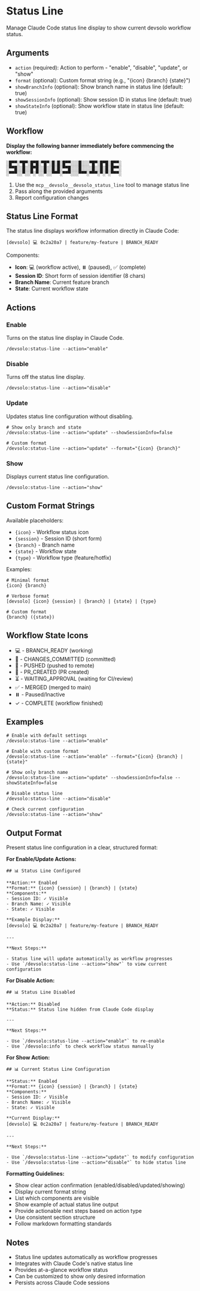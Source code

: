 # Status Line

Manage Claude Code status line display to show current devsolo workflow status.

## Arguments

- `action` (required): Action to perform - "enable", "disable", "update", or "show"
- `format` (optional): Custom format string (e.g., "{icon} {branch} {state}")
- `showBranchInfo` (optional): Show branch name in status line (default: true)
- `showSessionInfo` (optional): Show session ID in status line (default: true)
- `showStateInfo` (optional): Show workflow state in status line (default: true)

## Workflow

**Display the following banner immediately before commencing the workflow:**

```
░█▀▀░▀█▀░█▀█░▀█▀░█░█░█▀▀░░░█░░░▀█▀░█▀█░█▀▀░
░▀▀█░░█░░█▀█░░█░░█░█░▀▀█░░░█░░░░█░░█░█░█▀▀░
░▀▀▀░░▀░░▀░▀░░▀░░▀▀▀░▀▀▀░░░▀▀▀░▀▀▀░▀░▀░▀▀▀░
```

1. Use the `mcp__devsolo__devsolo_status_line` tool to manage status line
2. Pass along the provided arguments
3. Report configuration changes

## Status Line Format

The status line displays workflow information directly in Claude Code:

```
[devsolo] 💻 0c2a20a7 | feature/my-feature | BRANCH_READY
```

Components:
- **Icon**: 💻 (workflow active), ⏸️ (paused), ✅ (complete)
- **Session ID**: Short form of session identifier (8 chars)
- **Branch Name**: Current feature branch
- **State**: Current workflow state

## Actions

### Enable
Turns on the status line display in Claude Code.

```
/devsolo:status-line --action="enable"
```

### Disable
Turns off the status line display.

```
/devsolo:status-line --action="disable"
```

### Update
Updates status line configuration without disabling.

```
# Show only branch and state
/devsolo:status-line --action="update" --showSessionInfo=false

# Custom format
/devsolo:status-line --action="update" --format="{icon} {branch}"
```

### Show
Displays current status line configuration.

```
/devsolo:status-line --action="show"
```

## Custom Format Strings

Available placeholders:
- `{icon}` - Workflow status icon
- `{session}` - Session ID (short form)
- `{branch}` - Branch name
- `{state}` - Workflow state
- `{type}` - Workflow type (feature/hotfix)

Examples:
```
# Minimal format
{icon} {branch}

# Verbose format
[devsolo] {icon} {session} | {branch} | {state} | {type}

# Custom format
{branch} ({state})
```

## Workflow State Icons

- 💻 - BRANCH_READY (working)
- 📝 - CHANGES_COMMITTED (committed)
- 🚀 - PUSHED (pushed to remote)
- 🔄 - PR_CREATED (PR created)
- ⏳ - WAITING_APPROVAL (waiting for CI/review)
- ✅ - MERGED (merged to main)
- ⏸️ - Paused/Inactive
- ✓ - COMPLETE (workflow finished)

## Examples

```
# Enable with default settings
/devsolo:status-line --action="enable"

# Enable with custom format
/devsolo:status-line --action="enable" --format="{icon} {branch} | {state}"

# Show only branch name
/devsolo:status-line --action="update" --showSessionInfo=false --showStateInfo=false

# Disable status line
/devsolo:status-line --action="disable"

# Check current configuration
/devsolo:status-line --action="show"
```

## Output Format

Present status line configuration in a clear, structured format:

**For Enable/Update Actions:**
```
## 📊 Status Line Configured

**Action:** Enabled
**Format:** {icon} {session} | {branch} | {state}
**Components:**
- Session ID: ✓ Visible
- Branch Name: ✓ Visible
- State: ✓ Visible

**Example Display:**
[devsolo] 💻 0c2a20a7 | feature/my-feature | BRANCH_READY

---

**Next Steps:**

- Status line will update automatically as workflow progresses
- Use `/devsolo:status-line --action="show"` to view current configuration
```

**For Disable Action:**
```
## 📊 Status Line Disabled

**Action:** Disabled
**Status:** Status line hidden from Claude Code display

---

**Next Steps:**

- Use `/devsolo:status-line --action="enable"` to re-enable
- Use `/devsolo:info` to check workflow status manually
```

**For Show Action:**
```
## 📊 Current Status Line Configuration

**Status:** Enabled
**Format:** {icon} {session} | {branch} | {state}
**Components:**
- Session ID: ✓ Visible
- Branch Name: ✓ Visible
- State: ✓ Visible

**Current Display:**
[devsolo] 💻 0c2a20a7 | feature/my-feature | BRANCH_READY

---

**Next Steps:**

- Use `/devsolo:status-line --action="update"` to modify configuration
- Use `/devsolo:status-line --action="disable"` to hide status line
```

**Formatting Guidelines:**
- Show clear action confirmation (enabled/disabled/updated/showing)
- Display current format string
- List which components are visible
- Show example of actual status line output
- Provide actionable next steps based on action type
- Use consistent section structure
- Follow markdown formatting standards

## Notes

- Status line updates automatically as workflow progresses
- Integrates with Claude Code's native status line
- Provides at-a-glance workflow status
- Can be customized to show only desired information
- Persists across Claude Code sessions
